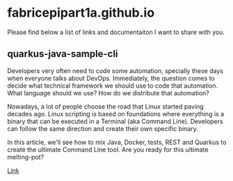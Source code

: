 # fabricepipart1a.github.io

Please find below a list of links and documentaiton I want to share with you.

## quarkus-java-sample-cli

Developers very often need to code some automation, specially these days when everyone talks about DevOps. Immediately, the question comes to decide what technical framework we should use to code that automation. What language should we use? How do we distribute that automation?

Nowadays, a lot of people choose the road that Linux started paving decades ago. Linux scripting is based on foundations where everything is a binary that can be executed in a Terminal (aka Command Line). Developers can follow the same direction and create their own specific binary.


In this article, we'll see how to mix Java, Docker, tests, REST and Quarkus to create the ultimate Command Line tool. Are you ready for this ultimate melting-pot?

[Link](quarkus-java-sample-cli/index.html)